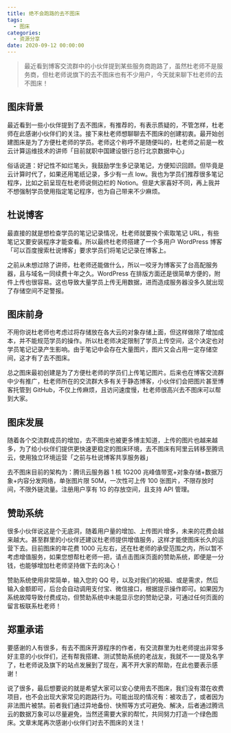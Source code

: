 ```yaml
---
title: 绝不会跑路的去不图床
tags:
  - 图床
categories:
  - 资源分享
date: 2020-09-12 00:00:00
---
```


> 最近看到博客交流群中的小伙伴提到某些服务商跑路了，虽然杜老师不是服务商，但杜老师说旗下的去不图床也有不少用户，今天就来聊下杜老师的去不图床！

<!-- more -->

## 图床背景

最近看到一些小伙伴提到了去不图床，有推荐的，有表示质疑的，不管怎样，杜老师在此感谢小伙伴们的关注。接下来杜老师想聊聊去不图床的创建初衷。最开始创建图床是为了方便杜老师的学员。老师这个称呼不是随便叫的，杜老师之前是一枚云计算运维技术的讲师「目前就职中国建设银行总行北京数据中心」

俗话说道：好记性不如烂笔头，我鼓励学生多记录笔记，方便知识回顾。但毕竟是云计算时代了，如果还用笔纸记录，多少有一点 low。我也为学员们推荐很多笔记程序，比如之前呈现在杜老师说侧边栏的 Notion。但是大家喜好不同，再上我并不想强制学员使用指定笔记程序，也为自己带来不少麻烦。

## 杜说博客

最直接的就是想检查学员的笔记记录情况，杜老师就要挨个索取笔记 URL，有些笔记又要安装程序才能查看。所以最终杜老师搭建了一个多用户 WordPress 博客「可以百度搜索杜说博客」要求学员们将笔记记录在博客上。

之前从未想过除了讲师，杜老师还能做什么，所以一咬牙为博客买了台高配服务器，且与域名一同续费十年之久。WordPress 在排版方面还是很简单方便的，附件上传也很容易。这也导致大量学员上传无用数据，进而造成服务器没多久就出现了存储空间不足警报。

## 图床前身

不用你说杜老师也考虑过将存储放在各大云的对象存储上面，但这样做除了增加成本，并不能规范学员的操作。所以杜老师决定限制了学员上传空间，这个决定也对学员笔记记录产生影响。由于笔记中会存在大量图片，图片又会占用一定存储空间，这才有了去不图床。

总之图床最初创建是为了方便杜老师的学员们上传笔记图片。后来也在博客交流群中少有推广，杜老师所在的交流群大多有关于静态博客，小伙伴们会把图片甚至博客托管到 GitHub，不仅上传麻烦，且访问速度慢，杜老师很高兴去不图床可以帮到大家。

## 图床发展

随着各个交流群成员的增加，去不图床也被更多博主知道，上传的图片也越来越多，为了给小伙伴们提供更快速更稳定的图床环境，去不图床有阿里云转移至腾讯云，使用独立环境运营「之前与杜说博客共享服务器」

去不图床目前的架构为：腾讯云服务器 1 核 1G200 兆峰值带宽+对象存储+数据万象+内容分发网络，单张图片限 50M，一次性可上传 100 张图片，不限存放时间，不限外链流量。注册用户享有 1G 的存放空间，且支持 API 管理。

## 赞助系统

很多小伙伴说这是个无底洞，随着用户量的增加、上传图片增多，未来的花费会越来越大。甚至群里的小伙伴还建议杜老师提供增值服务，这样才能使图床长久的运营下去。目前图床的年花费 1000 元左右，还在杜老师的承受范围之内，所以暂不考虑增值服务，如果您想帮杜老师一把，请点击图床页面的赞助系统，即便是一分钱，也能够增加杜老师坚持做下去的决心！

赞助系统使用非常简单，输入您的 QQ 号，以及对我们的祝福、或是需求，然后输入金额即可，后台会自动调用支付宝、微信接口，根据提示操作即可。如果因为系统故障导致付费成功，但赞助系统中未能显示您的赞助记录，可通过任何页面的留言板联系杜老师！

## 郑重承诺

要感谢的人有很多，有去不图床开源程序的作者，有交流群里为杜老师提出非常多好主意的小伙伴们，还有帮我搭建、测试赞助系统的老战友，我就不一一提及名字了，杜老师说及旗下的站点发展到了现在，离不开大家的帮助，在此也要表示感谢！

说了很多，最后想要说的就是希望大家可以安心使用去不图床，我们没有潜在收费项目，也不会出现大家常见的跑路行为。可能出现的情况有：被攻击了，或者因为非法图片被禁。前者我们通过异地备份、快照等方式可避免、解决，后者通过腾讯云的数据万象可以尽量避免，当然还需要大家的帮忙，共同努力打造一个绿色图床。文章末尾再次感谢小伙伴们对去不图床的关注！